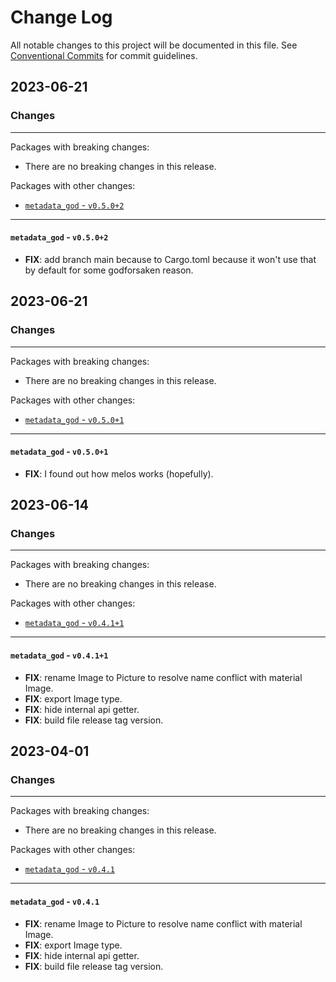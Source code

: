 # Change Log

All notable changes to this project will be documented in this file.
See [Conventional Commits](https://conventionalcommits.org) for commit guidelines.

## 2023-06-21

### Changes

---

Packages with breaking changes:

 - There are no breaking changes in this release.

Packages with other changes:

 - [`metadata_god` - `v0.5.0+2`](#metadata_god---v0502)

---

#### `metadata_god` - `v0.5.0+2`

 - **FIX**: add branch main because to Cargo.toml because it won't use that by default for some godforsaken reason.


## 2023-06-21

### Changes

---

Packages with breaking changes:

 - There are no breaking changes in this release.

Packages with other changes:

 - [`metadata_god` - `v0.5.0+1`](#metadata_god---v0501)

---

#### `metadata_god` - `v0.5.0+1`

 - **FIX**: I found out how melos works (hopefully).


## 2023-06-14

### Changes

---

Packages with breaking changes:

 - There are no breaking changes in this release.

Packages with other changes:

 - [`metadata_god` - `v0.4.1+1`](#metadata_god---v0411)

---

#### `metadata_god` - `v0.4.1+1`

 - **FIX**: rename Image to Picture to resolve name conflict with material Image.
 - **FIX**: export Image type.
 - **FIX**: hide internal api getter.
 - **FIX**: build file release tag version.


## 2023-04-01

### Changes

---

Packages with breaking changes:

 - There are no breaking changes in this release.

Packages with other changes:

 - [`metadata_god` - `v0.4.1`](#metadata_god---v041)

---

#### `metadata_god` - `v0.4.1`

 - **FIX**: rename Image to Picture to resolve name conflict with material Image.
 - **FIX**: export Image type.
 - **FIX**: hide internal api getter.
 - **FIX**: build file release tag version.

